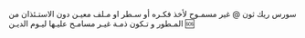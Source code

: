 سورس ريك ثون @ غير مسمـوح لأخذ فكـره أو سـطر او مـلف معيـن دون الاستـئذان من المـطور و تـكون ذمـة غيـر مسامـح عليـها ليـوم الديـن 🆘
